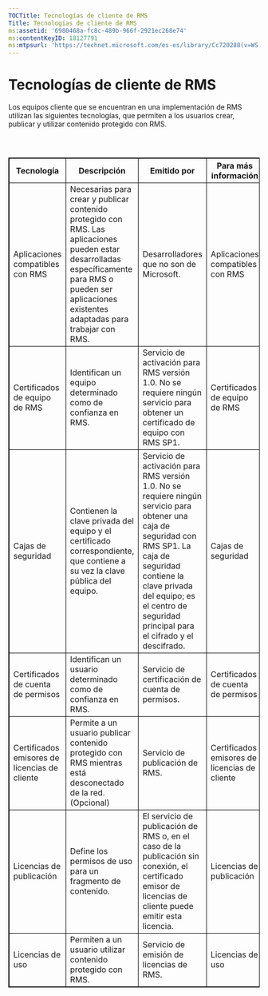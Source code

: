 ```yaml
---
TOCTitle: Tecnologías de cliente de RMS
Title: Tecnologías de cliente de RMS
ms:assetid: '6980468a-fc8c-489b-966f-2921ec268e74'
ms:contentKeyID: 18127791
ms:mtpsurl: 'https://technet.microsoft.com/es-es/library/Cc720288(v=WS.10)'
---
```


Tecnologías de cliente de RMS
=============================

Los equipos cliente que se encuentran en una implementación de RMS utilizan las siguientes tecnologías, que permiten a los usuarios crear, publicar y utilizar contenido protegido con RMS.

###  

 
<p> </p>
<table style="border:1px solid black;">
<colgroup>
<col width="25%" />
<col width="25%" />
<col width="25%" />
<col width="25%" />
</colgroup>
<thead>
<tr class="header">
<th style="border:1px solid black;" >Tecnología</th>
<th style="border:1px solid black;" >Descripción</th>
<th style="border:1px solid black;" >Emitido por</th>
<th style="border:1px solid black;" >Para más información</th>
</tr>
</thead>
<tbody>
<tr class="odd">
<td style="border:1px solid black;">Aplicaciones compatibles con RMS</td>
<td style="border:1px solid black;">Necesarias para crear y publicar contenido protegido con RMS. Las aplicaciones pueden estar desarrolladas específicamente para RMS o pueden ser aplicaciones existentes adaptadas para trabajar con RMS.</td>
<td style="border:1px solid black;">Desarrolladores que no son de Microsoft.</td>
<td style="border:1px solid black;">Aplicaciones compatibles con RMS</td>
</tr>
<tr class="even">
<td style="border:1px solid black;">Certificados de equipo de RMS</td>
<td style="border:1px solid black;">Identifican un equipo determinado como de confianza en RMS.</td>
<td style="border:1px solid black;">Servicio de activación para RMS versión 1.0. No se requiere ningún servicio para obtener un certificado de equipo con RMS SP1.</td>
<td style="border:1px solid black;">Certificados de equipo de RMS</td>
</tr>
<tr class="odd">
<td style="border:1px solid black;">Cajas de seguridad</td>
<td style="border:1px solid black;">Contienen la clave privada del equipo y el certificado correspondiente, que contiene a su vez la clave pública del equipo.</td>
<td style="border:1px solid black;">Servicio de activación para RMS versión 1.0. No se requiere ningún servicio para obtener una caja de seguridad con RMS SP1. La caja de seguridad contiene la clave privada del equipo; es el centro de seguridad principal para el cifrado y el descifrado.</td>
<td style="border:1px solid black;">Cajas de seguridad</td>
</tr>
<tr class="even">
<td style="border:1px solid black;">Certificados de cuenta de permisos</td>
<td style="border:1px solid black;">Identifican un usuario determinado como de confianza en RMS.</td>
<td style="border:1px solid black;">Servicio de certificación de cuenta de permisos.</td>
<td style="border:1px solid black;">Certificados de cuenta de permisos</td>
</tr>
<tr class="odd">
<td style="border:1px solid black;">Certificados emisores de licencias de cliente</td>
<td style="border:1px solid black;">Permite a un usuario publicar contenido protegido con RMS mientras está desconectado de la red.
(Opcional)</td>
<td style="border:1px solid black;">Servicio de publicación de RMS.</td>
<td style="border:1px solid black;">Certificados emisores de licencias de cliente</td>
</tr>
<tr class="even">
<td style="border:1px solid black;">Licencias de publicación</td>
<td style="border:1px solid black;">Define los permisos de uso para un fragmento de contenido.</td>
<td style="border:1px solid black;">El servicio de publicación de RMS o, en el caso de la publicación sin conexión, el certificado emisor de licencias de cliente puede emitir esta licencia.</td>
<td style="border:1px solid black;">Licencias de publicación</td>
</tr>
<tr class="odd">
<td style="border:1px solid black;">Licencias de uso</td>
<td style="border:1px solid black;">Permiten a un usuario utilizar contenido protegido con RMS.</td>
<td style="border:1px solid black;">Servicio de emisión de licencias de RMS.</td>
<td style="border:1px solid black;">Licencias de uso</td>
</tr>
</tbody>
</table>
